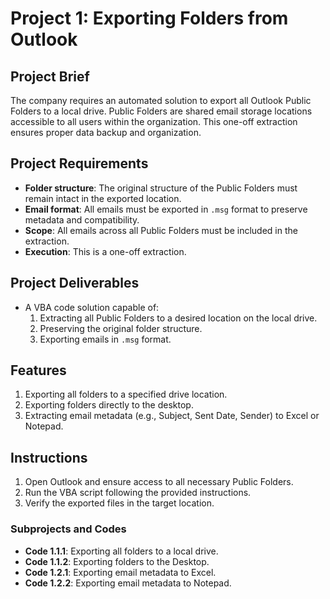 # Project 1: Exporting Folders from Outlook

## Project Brief
The company requires an automated solution to export all Outlook Public Folders to a local drive. Public Folders are shared email storage locations accessible to all users within the organization. This one-off extraction ensures proper data backup and organization.

## Project Requirements
- **Folder structure**: The original structure of the Public Folders must remain intact in the exported location.
- **Email format**: All emails must be exported in `.msg` format to preserve metadata and compatibility.
- **Scope**: All emails across all Public Folders must be included in the extraction.
- **Execution**: This is a one-off extraction.

## Project Deliverables
- A VBA code solution capable of:
  1. Extracting all Public Folders to a desired location on the local drive.
  2. Preserving the original folder structure.
  3. Exporting emails in `.msg` format.
 
## Features
1. Exporting all folders to a specified drive location.
2. Exporting folders directly to the desktop.
3. Extracting email metadata (e.g., Subject, Sent Date, Sender) to Excel or Notepad.

## Instructions
1. Open Outlook and ensure access to all necessary Public Folders.
2. Run the VBA script following the provided instructions.
3. Verify the exported files in the target location.

### Subprojects and Codes
- **Code 1.1.1**: Exporting all folders to a local drive.
- **Code 1.1.2**: Exporting folders to the Desktop.
- **Code 1.2.1**: Exporting email metadata to Excel.
- **Code 1.2.2**: Exporting email metadata to Notepad.
